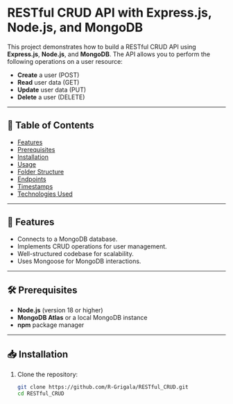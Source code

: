 # RESTful CRUD API with Express.js, Node.js, and MongoDB

This project demonstrates how to build a RESTful CRUD API using **Express.js**, **Node.js**, and **MongoDB**. The API allows you to perform the following operations on a user resource:

- **Create** a user (POST)
- **Read** user data (GET)
- **Update** user data (PUT)
- **Delete** a user (DELETE)

---

## 📖 Table of Contents
- [Features](#features)
- [Prerequisites](#prerequisites)
- [Installation](#installation)
- [Usage](#usage)
- [Folder Structure](#folder-structure)
- [Endpoints](#endpoints)
- [Timestamps](#timestamps)
- [Technologies Used](#technologies-used)

---

## 🚀 Features
- Connects to a MongoDB database.
- Implements CRUD operations for user management.
- Well-structured codebase for scalability.
- Uses Mongoose for MongoDB interactions.

---

## 🛠 Prerequisites
- **Node.js** (version 18 or higher)
- **MongoDB Atlas** or a local MongoDB instance
- **npm** package manager

---

## 📥 Installation

1. Clone the repository:
   ```bash
   git clone https://github.com/R-Grigala/RESTful_CRUD.git
   cd RESTful_CRUD
